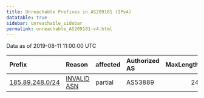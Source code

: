 ```yaml
---
title: Unreachable Prefixes in AS209181 (IPv4)
datatable: true
sidebar: unreachable_sidebar
permalink: unreachable_AS209181-v4.html
---
```


Data as of 2019-08-11 11:00:00 UTC


<div class="datatable-begin"></div>

| Prefix                                                   | Reason                                                                                                  | affected   | Authorized AS   |   MaxLength | Anchor                                         |   unreachable /24s |
|:---------------------------------------------------------|:--------------------------------------------------------------------------------------------------------|:-----------|:----------------|------------:|:-----------------------------------------------|-------------------:|
| [185.89.248.0/24](https://stat.ripe.net/185.89.248.0/24) | [INVALID ASN](https://rpki-validator.ripe.net/announcement-preview?asn=AS209181&prefix=185.89.248.0/24) | partial    | AS53889         |          24 | [RIPE](unreachable_RIPE_NCC_RPKI_Root-v4.html) |                  1 |

<div class="datatable-end"></div>